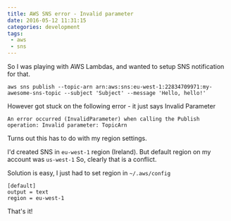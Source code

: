 ```yaml
---
title: AWS SNS error - Invalid parameter
date: 2016-05-12 11:31:15
categories: development
tags:
 - aws
 - sns
---
```


So I was playing with AWS Lambdas, and wanted to setup SNS notification for that.

```
aws sns publish --topic-arn arn:aws:sns:eu-west-1:22834709971:my-awesome-sns-topic --subject 'Subject' --message 'Hello, hello!'
```

<!-- more -->

However got stuck on the following error - it just says Invalid Parameter

```
An error occurred (InvalidParameter) when calling the Publish operation: Invalid parameter: TopicArn
```

Turns out this has to do with my region settings.

I'd created SNS in `eu-west-1` region (Ireland). But default region on my account was `us-west-1`
So, clearly that is a conflict.

Solution is easy, I just had to set region in `~/.aws/config`

```
[default]
output = text
region = eu-west-1
```

That's it!
